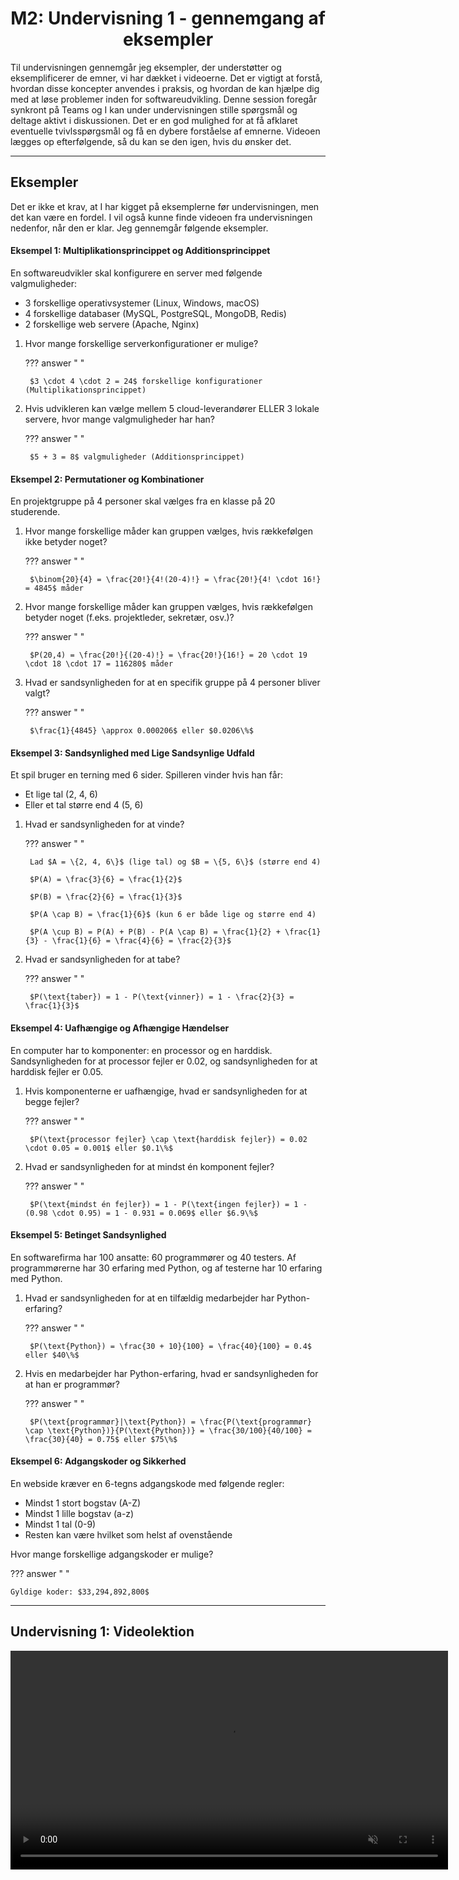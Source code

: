 <h1 align="center">M2: Undervisning 1 - gennemgang af eksempler</h1>

Til undervisningen gennemgår jeg eksempler, der understøtter og eksemplificerer de emner, vi har dækket i videoerne. Det er vigtigt at forstå, hvordan disse koncepter anvendes i praksis, og hvordan de kan hjælpe dig med at løse problemer inden for softwareudvikling. Denne session foregår synkront på Teams og I kan under undervisningen stille spørgsmål og deltage aktivt i diskussionen. Det er en god mulighed for at få afklaret eventuelle tvivlsspørgsmål og få en dybere forståelse af emnerne. Videoen lægges op efterfølgende, så du kan se den igen, hvis du ønsker det.

---

## Eksempler

Det er ikke et krav, at I har kigget på eksemplerne før undervisningen, men det kan være en fordel. I vil også kunne finde videoen fra undervisningen nedenfor, når den er klar. Jeg gennemgår følgende eksempler.

<style>
body[data-md-color-scheme] .md-content ol       { list-style-type: lower-alpha; }
body[data-md-color-scheme] .md-content ol li    { padding-left: 10px; }
</style>

#### Eksempel 1: Multiplikationsprincippet og Additionsprincippet

En softwareudvikler skal konfigurere en server med følgende valgmuligheder:

  - 3 forskellige operativsystemer (Linux, Windows, macOS)
  - 4 forskellige databaser (MySQL, PostgreSQL, MongoDB, Redis)
  - 2 forskellige web servere (Apache, Nginx)

<!-- list break -->

1. Hvor mange forskellige serverkonfigurationer er mulige?

    ??? answer "&nbsp;"

        $3 \cdot 4 \cdot 2 = 24$ forskellige konfigurationer (Multiplikationsprincippet)

2. Hvis udvikleren kan vælge mellem 5 cloud-leverandører ELLER 3 lokale servere, hvor mange valgmuligheder har han?

    ??? answer "&nbsp;"

        $5 + 3 = 8$ valgmuligheder (Additionsprincippet)

#### Eksempel 2: Permutationer og Kombinationer

En projektgruppe på 4 personer skal vælges fra en klasse på 20 studerende.

1. Hvor mange forskellige måder kan gruppen vælges, hvis rækkefølgen ikke betyder noget?

    ??? answer "&nbsp;"

        $\binom{20}{4} = \frac{20!}{4!(20-4)!} = \frac{20!}{4! \cdot 16!} = 4845$ måder

2. Hvor mange forskellige måder kan gruppen vælges, hvis rækkefølgen betyder noget (f.eks. projektleder, sekretær, osv.)?

    ??? answer "&nbsp;"

        $P(20,4) = \frac{20!}{(20-4)!} = \frac{20!}{16!} = 20 \cdot 19 \cdot 18 \cdot 17 = 116280$ måder

3. Hvad er sandsynligheden for at en specifik gruppe på 4 personer bliver valgt?

    ??? answer "&nbsp;"

        $\frac{1}{4845} \approx 0.000206$ eller $0.0206\%$

#### Eksempel 3: Sandsynlighed med Lige Sandsynlige Udfald

Et spil bruger en terning med 6 sider. Spilleren vinder hvis han får:

  - Et lige tal (2, 4, 6)
  - Eller et tal større end 4 (5, 6)

<!-- list break -->

1. Hvad er sandsynligheden for at vinde?

    ??? answer "&nbsp;"

        Lad $A = \{2, 4, 6\}$ (lige tal) og $B = \{5, 6\}$ (større end 4)
        
        $P(A) = \frac{3}{6} = \frac{1}{2}$
        
        $P(B) = \frac{2}{6} = \frac{1}{3}$
        
        $P(A \cap B) = \frac{1}{6}$ (kun 6 er både lige og større end 4)
        
        $P(A \cup B) = P(A) + P(B) - P(A \cap B) = \frac{1}{2} + \frac{1}{3} - \frac{1}{6} = \frac{4}{6} = \frac{2}{3}$

2. Hvad er sandsynligheden for at tabe?

    ??? answer "&nbsp;"

        $P(\text{taber}) = 1 - P(\text{vinner}) = 1 - \frac{2}{3} = \frac{1}{3}$

#### Eksempel 4: Uafhængige og Afhængige Hændelser

En computer har to komponenter: en processor og en harddisk. Sandsynligheden for at processor fejler er 0.02, og sandsynligheden for at harddisk fejler er 0.05.

1. Hvis komponenterne er uafhængige, hvad er sandsynligheden for at begge fejler?

    ??? answer "&nbsp;"

        $P(\text{processor fejler} \cap \text{harddisk fejler}) = 0.02 \cdot 0.05 = 0.001$ eller $0.1\%$

2. Hvad er sandsynligheden for at mindst én komponent fejler?

    ??? answer "&nbsp;"

        $P(\text{mindst én fejler}) = 1 - P(\text{ingen fejler}) = 1 - (0.98 \cdot 0.95) = 1 - 0.931 = 0.069$ eller $6.9\%$

#### Eksempel 5: Betinget Sandsynlighed

En softwarefirma har 100 ansatte: 60 programmører og 40 testers. Af programmørerne har 30 erfaring med Python, og af testerne har 10 erfaring med Python.

1. Hvad er sandsynligheden for at en tilfældig medarbejder har Python-erfaring?

    ??? answer "&nbsp;"

        $P(\text{Python}) = \frac{30 + 10}{100} = \frac{40}{100} = 0.4$ eller $40\%$

2. Hvis en medarbejder har Python-erfaring, hvad er sandsynligheden for at han er programmør?

    ??? answer "&nbsp;"

        $P(\text{programmør}|\text{Python}) = \frac{P(\text{programmør} \cap \text{Python})}{P(\text{Python})} = \frac{30/100}{40/100} = \frac{30}{40} = 0.75$ eller $75\%$

#### Eksempel 6: Adgangskoder og Sikkerhed

En webside kræver en 6-tegns adgangskode med følgende regler:

   - Mindst 1 stort bogstav (A-Z)
   - Mindst 1 lille bogstav (a-z)  
   - Mindst 1 tal (0-9)
   - Resten kan være hvilket som helst af ovenstående


Hvor mange forskellige adgangskoder er mulige?

??? answer "&nbsp;"
        
    Gyldige koder: $33,294,892,800$

---

## Undervisning 1: Videolektion

<p align="center">
    <video width="700" autoplay loop muted controls playsinline preload="metadata">
        <source src="/MSE1_DK_25/figures/comingsoon.mp4" type="video/mp4">
        Your browser does not support the video tag.
    </video>
</p>


